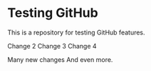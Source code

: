 # Testing GitHub

This is a repository for testing GitHub features.

Change 2
Change 3
Change 4

Many new changes
And even more.

